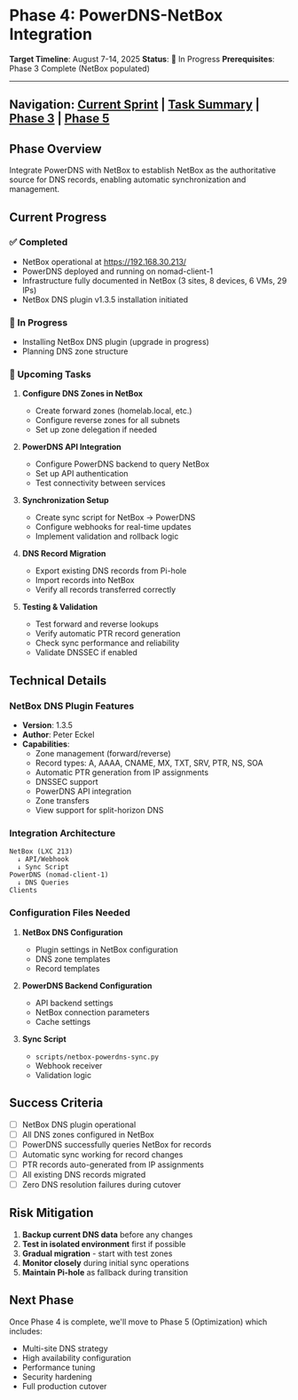 # Phase 4: PowerDNS-NetBox Integration

**Target Timeline**: August 7-14, 2025
**Status**: 🚧 In Progress
**Prerequisites**: Phase 3 Complete (NetBox populated)

---

Navigation: [Current Sprint](../current-sprint.md) | [Task Summary](../task-summary.md) | [Phase 3](./phase-3-netbox.md) | [Phase 5](./phase-5-optimization.md)
---

## Phase Overview

Integrate PowerDNS with NetBox to establish NetBox as the authoritative source for DNS records, enabling automatic synchronization and management.

## Current Progress

### ✅ Completed

- NetBox operational at https://192.168.30.213/
- PowerDNS deployed and running on nomad-client-1
- Infrastructure fully documented in NetBox (3 sites, 8 devices, 6 VMs, 29 IPs)
- NetBox DNS plugin v1.3.5 installation initiated

### 🚧 In Progress

- Installing NetBox DNS plugin (upgrade in progress)
- Planning DNS zone structure

### 📅 Upcoming Tasks

1. **Configure DNS Zones in NetBox**
   - Create forward zones (homelab.local, etc.)
   - Configure reverse zones for all subnets
   - Set up zone delegation if needed

2. **PowerDNS API Integration**
   - Configure PowerDNS backend to query NetBox
   - Set up API authentication
   - Test connectivity between services

3. **Synchronization Setup**
   - Create sync script for NetBox → PowerDNS
   - Configure webhooks for real-time updates
   - Implement validation and rollback logic

4. **DNS Record Migration**
   - Export existing DNS records from Pi-hole
   - Import records into NetBox
   - Verify all records transferred correctly

5. **Testing & Validation**
   - Test forward and reverse lookups
   - Verify automatic PTR record generation
   - Check sync performance and reliability
   - Validate DNSSEC if enabled

## Technical Details

### NetBox DNS Plugin Features

- **Version**: 1.3.5
- **Author**: Peter Eckel
- **Capabilities**:
  - Zone management (forward/reverse)
  - Record types: A, AAAA, CNAME, MX, TXT, SRV, PTR, NS, SOA
  - Automatic PTR generation from IP assignments
  - DNSSEC support
  - PowerDNS API integration
  - Zone transfers
  - View support for split-horizon DNS

### Integration Architecture

```
NetBox (LXC 213)
  ↓ API/Webhook
  ↓ Sync Script
PowerDNS (nomad-client-1)
  ↓ DNS Queries
Clients
```

### Configuration Files Needed

1. **NetBox DNS Configuration**
   - Plugin settings in NetBox configuration
   - DNS zone templates
   - Record templates

2. **PowerDNS Backend Configuration**
   - API backend settings
   - NetBox connection parameters
   - Cache settings

3. **Sync Script**
   - `scripts/netbox-powerdns-sync.py`
   - Webhook receiver
   - Validation logic

## Success Criteria

- [ ] NetBox DNS plugin operational
- [ ] All DNS zones configured in NetBox
- [ ] PowerDNS successfully queries NetBox for records
- [ ] Automatic sync working for record changes
- [ ] PTR records auto-generated from IP assignments
- [ ] All existing DNS records migrated
- [ ] Zero DNS resolution failures during cutover

## Risk Mitigation

1. **Backup current DNS data** before any changes
2. **Test in isolated environment** first if possible
3. **Gradual migration** - start with test zones
4. **Monitor closely** during initial sync operations
5. **Maintain Pi-hole** as fallback during transition

## Next Phase

Once Phase 4 is complete, we'll move to Phase 5 (Optimization) which includes:
- Multi-site DNS strategy
- High availability configuration
- Performance tuning
- Security hardening
- Full production cutover
